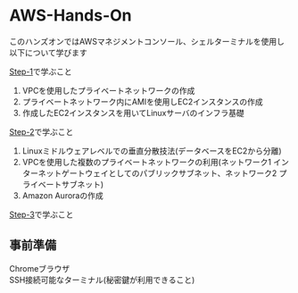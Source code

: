 # AWS-Hands-On
このハンズオンではAWSマネジメントコンソール、シェルターミナルを使用し以下について学びます

[Step-1](./Step-1.md)で学ぶこと

1. VPCを使用したプライベートネットワークの作成
2. プライベートネットワーク内にAMIを使用しEC2インスタンスの作成
3. 作成したEC2インスタンスを用いてLinuxサーバのインフラ基礎

[Step-2](./Step2.md)で学ぶこと

1. Linuxミドルウェアレベルでの垂直分散技法(データベースをEC2から分離)
2. VPCを使用した複数のプライベートネットワークの利用(ネットワーク1 インターネットゲートウェイとしてのパブリックサブネット、ネットワーク2 プライベートサブネット)
3. Amazon Auroraの作成

[Step-3](./Step3.md)で学ぶこと

## 事前準備
Chromeブラウザ  
SSH接続可能なターミナル(秘密鍵が利用できること)


